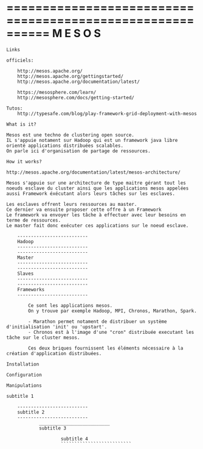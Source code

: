 ==========================================================
                       M E S O S
==========================================================

~~~~~~~~~~~~~~~~~~~~~~~~~~
Links
~~~~~~~~~~~~~~~~~~~~~~~~~~

    officiels:

        http://mesos.apache.org/
        http://mesos.apache.org/gettingstarted/
        http://mesos.apache.org/documentation/latest/

        https://mesosphere.com/learn/
        http://mesosphere.com/docs/getting-started/

    Tutos:
        http://typesafe.com/blog/play-framework-grid-deployment-with-mesos

~~~~~~~~~~~~~~~~~~~~~~~~~~
What is it?
~~~~~~~~~~~~~~~~~~~~~~~~~~

    Mesos est une techno de clustering open source.
    IL s'appuie notament sur Hadoop qui est un framework java libre orienté applications distribuées scalables.
    On parle ici d'organisation de partage de ressources.

~~~~~~~~~~~~~~~~~~~~~~~~~~
How it works?
~~~~~~~~~~~~~~~~~~~~~~~~~~
    http://mesos.apache.org/documentation/latest/mesos-architecture/

    Mesos s'appuie sur une architecture de type maitre gérant tout les noeuds esclave du cluster ainsi que les applications mesos appelées aussi Framework éxécutant alors leurs tâches sur les esclaves.

    Les esclaves offrent leurs ressources au master.
    Ce dernier va ensuite proposer cette offre à un Framework 
    Le framework va envoyer les tâche à effectuer avec leur besoins en terme de ressources. 
    Le master fait donc exécuter ces applications sur le noeud esclave.

        --------------------------
        Hadoop
        --------------------------
        --------------------------
        Master
        --------------------------
        --------------------------
        Slaves
        --------------------------
        --------------------------
        Frameworks
        --------------------------

            Ce sont les applications mesos.
            On y trouve par exemple Hadoop, MPI, Chronos, Marathon, Spark.

            - Marathon permet notament de distribuer un système d'initialisation 'init' ou 'upstart'.
            - Chronos est à l'image d'une "cron" distribuée executant les tâche sur le cluster mesos.

            Ces deux briques fournissent les éléments nécessaire à la création d'application distribuées.

~~~~~~~~~~~~~~~~~~~~~~~~~~
Installation
~~~~~~~~~~~~~~~~~~~~~~~~~~

~~~~~~~~~~~~~~~~~~~~~~~~~~
Configuration
~~~~~~~~~~~~~~~~~~~~~~~~~~

~~~~~~~~~~~~~~~~~~~~~~~~~~
Manipulations
~~~~~~~~~~~~~~~~~~~~~~~~~~

~~~~~~~~~~~~~~~~~~~~~~~~~~
subtitle 1
~~~~~~~~~~~~~~~~~~~~~~~~~~

        --------------------------
        subtitle 2
        --------------------------
                __________________________
                subtitle 3

                        subtitle 4
                        ``````````````````````````
